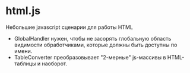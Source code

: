 # html.js
Небольшие javascript сценарии для работы HTML

* GlobalHandler нужен, чтобы не засорять глобальную область видимости обработчиками, которые должны быть доступны по имени.
* TableConverter преобразовывает "2-мерные" js-массивы в HTML-таблицы и наоборот.
